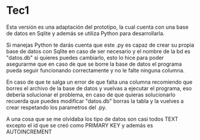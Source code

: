 # Tec1
Esta versión es una adaptación del prototipo, la cual cuenta con una base de datos en Sqlite y además se utiliza Python para desarrollarla.

Si manejas Python te darás cuenta que este .py es capaz de crear su propia base de datos con Sqlite en caso de ser necesario y el nombre de la bd
es "datos.db" si quieres puedes cambiarlo, esto lo hice para poder asegurarme que en caso de que se borre la base de datos el programa pueda seguir
funcionando correctamente y no le falte ninguna columna.

En caso de que te salga un error de que falta una columna recomiendo que borres el archivo de la base de datos y vuelvas a ejecutar el programa, eso
debería solucionar el problema, en caso de que quieras solucionarlo recuerda que puedes modificar "datos.db" borras la tabla y la vuelves a crear
respetando los parametros del .py.




A una cosa que se me olvidaba los tipo de datos son casi todos TEXT excepto el id que se creó como PRIMARY KEY y además es AUTOINCREMENT
